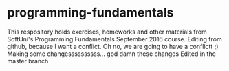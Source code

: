 # programming-fundamentals
This respository holds exercises, homeworks and other materials from SoftUni's Programming Fundamentals September 2016 course.
Editing from github, because I want a conflict. Oh no, we are going to have a conflictt ;)
Making some changessssssssss... god damn these changes
Edited in the master branch